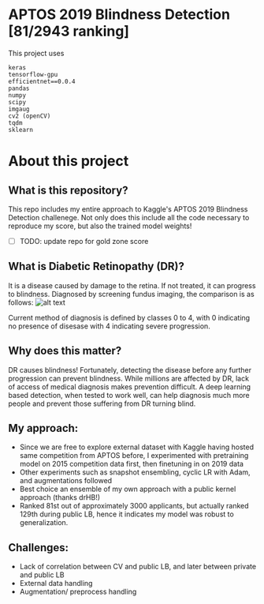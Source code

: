 # APTOS 2019 Blindness Detection [81/2943 ranking]

This project uses
```
keras
tensorflow-gpu
efficientnet==0.0.4
pandas
numpy
scipy
imgaug
cv2 (openCV)
tqdm
sklearn
```

# About this project

## What is this repository?
This repo includes my entire approach to Kaggle's APTOS 2019 Blindness Detection challenege. Not only does this include all the code necessary to reproduce my score, but also the trained model weights!


- [ ] TODO: update repo for gold zone score

## What is Diabetic Retinopathy (DR)?
It is a disease caused by damage to the retina. If not treated, it can progress to blindness. Diagnosed by screening fundus imaging, the comparison is as follows:
![alt text](https://www.eatonrapidseyecare.com/wp-content/uploads/2017/08/Diabetic-Retinopathy_SS-Graphic-732x293.jpg)

Current method of diagnosis is defined by classes 0 to 4, with 0 indicating no presence of disesase with 4 indicating severe progression.

## Why does this matter?
DR causes blindness! Fortunately, detecting the disease before any further progression can prevent blindness. While millions are affected by DR, lack of access of medical diagnosis makes prevention difficult. A deep learning based detection, when tested to work well, can help diagnosis much more people and prevent those suffering from DR turning blind.

## My approach:
  - Since we are free to explore external dataset with Kaggle having hosted same competition from APTOS before, I experimented with pretraining model on 2015 competition data first, then finetuning in on 2019 data
  - Other experiments such as snapshot ensembling, cyclic LR with Adam, and augmentations followed
  - Best choice an ensemble of my own approach with a public kernel approach (thanks drHB!)
  - Ranked 81st out of approximately 3000 applicants, but actually ranked 129th during public LB, hence it indicates my model was robust to generalization.

## Challenges:
- Lack of correlation between CV and public LB, and later between private and public LB
- External data handling
- Augmentation/ preprocess handling
